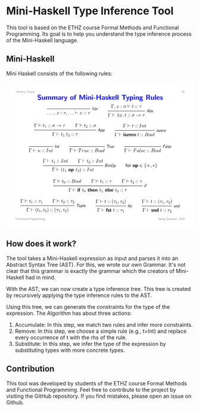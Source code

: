 # Mini-Haskell Type Inference Tool

This tool is based on the ETHZ course Formal Methods and Functional Programming. Its goal is to help you understand the type inference process of the Mini-Haskell language.

## Mini-Haskell

Mini Haskell consists of the following rules:

![mini-haskell](./web/public/mini-haskell.jpg)

## How does it work?

The tool takes a Mini-Haskell expression as input and parses it into an Abstract Syntax Tree (AST). For this, we wrote our own Grammar. It's not clear that this grammar is exactly the grammar which the creators of Mini-Haskell had in mind.

With the AST, we can now create a type inference tree. This tree is created by recursively applying the type inference rules to the AST.

Using this tree, we can generate the constraints for the type of the expression. The Algorithm has about three actions:

1. Accumulate: In this step, we match two rules and infer more constraints.
2. Remove: In this step, we choose a simple rule (e.g., t=Int) and replace every occurrence of t with the rhs of the rule.
3. Substitute: In this step, we infer the type of the expression by substituting types with more concrete types.

## Contribution

This tool was developed by students of the ETHZ course Formal Methods and Functional Programming. Feel free to contribute to the project by visiting the GitHub repository. If you find mistakes, please open an issue on Github.